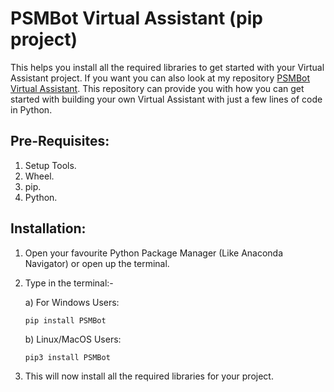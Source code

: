 # PSMBot Virtual Assistant (pip project)

This helps you install all the required libraries to get started with your Virtual Assistant project. If you want you can also look at my repository [PSMBot Virtual Assistant](https://github.com/psavarmattas/PSMBot-Virtual-Assistant). This repository can provide you with how you can get started with building your own Virtual Assistant with just a few lines of code in Python. 

## Pre-Requisites:

1. Setup Tools.
2. Wheel.
3. pip.
4. Python.

## Installation:

1. Open your favourite Python Package Manager (Like Anaconda Navigator) or open up the terminal.
2. Type in the terminal:-

    a) For Windows Users:

    `pip install PSMBot`

    b) Linux/MacOS Users: 

    `pip3 install PSMBot`

3. This will now install all the required libraries for your project.